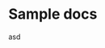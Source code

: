 <script lang="ts">
import Vue from 'vue'
import Component from 'vue-class-component';

import HelloWorld from '@/components/HelloWorld.vue';

@Component({
  components: {
    HelloWorld,
  }
})
export default class extends Vue {}
</script> 

# Sample docs

<HelloWorld />

asd